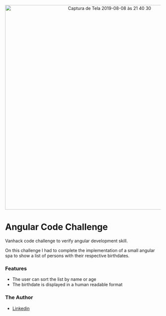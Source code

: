 <p style="text-align:center"><img width="660" alt="Captura de Tela 2019-08-08 às 21 40 30" src="https://user-images.githubusercontent.com/10522495/62746313-39ee8500-ba25-11e9-872f-a5b8355cb00b.png"></p>

# Angular Code Challenge
Vanhack code challenge to verify angular development skill.

On this challenge I had to complete the implementation of a small angular spa to show a list of persons with their respective birthdates.

### Features

* The user can sort the list by name or age
* The birthdate is displayed in a human readable format

### The Author
* [Linkedin](https://www.linkedin.com/in/wilton-gomes-da-costa-júnior-76334b91/?locale=en_US)

